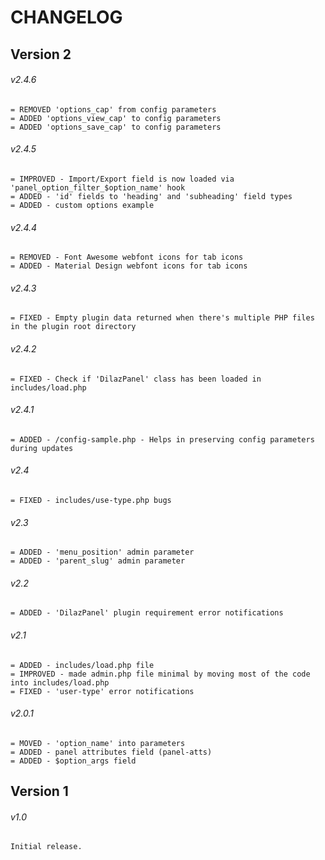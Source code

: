 # CHANGELOG

## Version 2

###### v2.4.6
```
= REMOVED 'options_cap' from config parameters
= ADDED 'options_view_cap' to config parameters
= ADDED 'options_save_cap' to config parameters
```
###### v2.4.5
```
= IMPROVED - Import/Export field is now loaded via 'panel_option_filter_$option_name' hook
= ADDED - 'id' fields to 'heading' and 'subheading' field types
= ADDED - custom options example
```
###### v2.4.4
```
= REMOVED - Font Awesome webfont icons for tab icons
= ADDED - Material Design webfont icons for tab icons
```
###### v2.4.3
```
= FIXED - Empty plugin data returned when there's multiple PHP files in the plugin root directory
```
###### v2.4.2
```
= FIXED - Check if 'DilazPanel' class has been loaded in includes/load.php
```
###### v2.4.1
```
= ADDED - /config-sample.php - Helps in preserving config parameters during updates
```
###### v2.4
```
= FIXED - includes/use-type.php bugs
```
###### v2.3
```
= ADDED - 'menu_position' admin parameter
= ADDED - 'parent_slug' admin parameter
```
###### v2.2
```
= ADDED - 'DilazPanel' plugin requirement error notifications
```
###### v2.1
```
= ADDED - includes/load.php file
= IMPROVED - made admin.php file minimal by moving most of the code into includes/load.php
= FIXED - 'user-type' error notifications
```
###### v2.0.1
```
= MOVED - 'option_name' into parameters
= ADDED - panel attributes field (panel-atts)
= ADDED - $option_args field
```
## Version 1
###### v1.0
```
Initial release.
